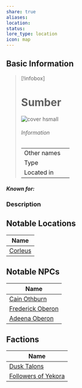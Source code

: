 ```yaml
---
share: true
aliases: 
location: 
status: 
lore_type: location
icon: map
---
```

## Basic Information
> [!infobox]
> # Sumber
> ![cover hsmall](insertimage.png)
> ###### Information
> |   |  |
> | ---- | ---- |
> | Other names | |
> | Type | 
> | Located in | |
##### Known for:
### Description
## Notable Locations
| Name                                    |
| --------------------------------------- |
| [Corleus](../../../Corleus.md) |

## Notable NPCs
| Name                                           |
| ---------------------------------------------- |
| [Cain Othburn](../../../Cain%20Othburn.md)         |
| [Frederick Oberon](../../../Frederick%20Oberon.md) |
| [Adeena Oberon](../../PCs/Adeena%20Oberon.md)        |

## Factions
| Name                                                     |
| -------------------------------------------------------- |
| [Dusk Talons](../../Factions/Dusk%20Talons.md)                 |
| [Followers of Yekora](../../Factions/Followers%20of%20Yekora.md) |
